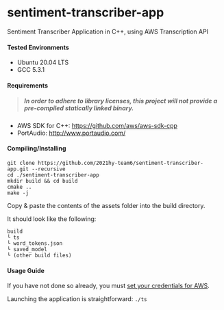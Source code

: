 # sentiment-transcriber-app
Sentiment Transcriber Application in C++, using AWS Transcription API

#### Tested Environments
- Ubuntu 20.04 LTS
- GCC 5.3.1

#### Requirements
> ##### In order to adhere to library licenses, this project will not provide a pre-compiled statically linked binary.
- AWS SDK for C++: https://github.com/aws/aws-sdk-cpp
- PortAudio: http://www.portaudio.com/

#### Compiling/Installing
```
git clone https://github.com/2021hy-team6/sentiment-transcriber-app.git --recursive
cd ./sentiment-transcriber-app
mkdir build && cd build
cmake ..
make -j
```

Copy & paste the contents of the assets folder into the build directory.

It should look like the following:
```
build
└ ts
└ word_tokens.json
└ saved_model
└ (other build files)
```

#### Usage Guide
If you have not done so already, you must [set your credentials for AWS](https://docs.aws.amazon.com/sdk-for-cpp/v1/developer-guide/credentials.html).

Launching the application is straightforward: `./ts`

